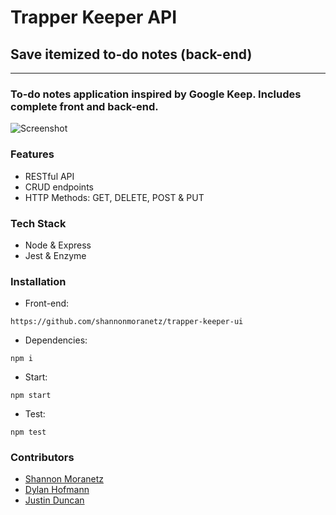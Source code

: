 # Trapper Keeper API

## Save itemized to-do notes (back-end)

* * *

### To-do notes application inspired by Google Keep. Includes complete front and back-end. 

![Screenshot](https://user-images.githubusercontent.com/18714169/53057391-8c82b780-346c-11e9-8b5a-baf292f00524.gif)

### Features

*   RESTful API
*   CRUD endpoints
*   HTTP Methods: GET, DELETE, POST & PUT

### Tech Stack

*   Node & Express
*   Jest & Enzyme

### Installation

* Front-end:
```
https://github.com/shannonmoranetz/trapper-keeper-ui
```
* Dependencies:
```
npm i
```
* Start:
```
npm start
```
* Test:
```
npm test
```

### Contributors

* [Shannon Moranetz](https://github.com/shannonmoranetz)
* [Dylan Hofmann](https://github.com/dylhof)
* [Justin Duncan](https://github.com/JustinD85)